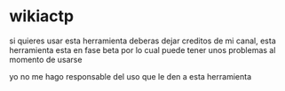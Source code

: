# wikiactp

si quieres usar esta herramienta deberas dejar creditos de mi canal, esta herramienta esta en fase beta por lo cual puede tener unos problemas al momento de usarse

yo  no me hago responsable del uso que le den a esta herramienta

